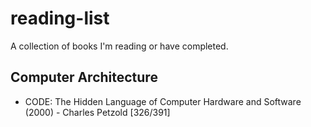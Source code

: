# reading-list
A collection of books I'm reading or have completed.
## Computer Architecture
- CODE: The Hidden Language of Computer Hardware and Software (2000) - Charles Petzold [326/391]
